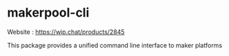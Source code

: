 # makerpool-cli

Website : https://wip.chat/products/2845

This package provides a unified command line interface to maker platforms


